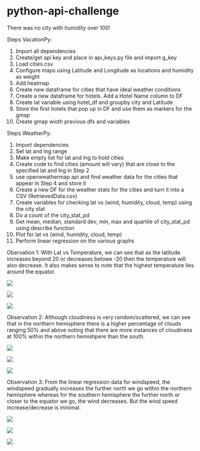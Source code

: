 # python-api-challenge


There was no city with humidity over 100!


Steps VacationPy: 

1. Import all dependencies
2. Create/get api key and place in api_keys.py file and import g_key
3. Load cities.csv
4. Configure maps using Latitude and Longitude as locations and humidity as weight
5. Add heatmap
6. Create new dataframe for cities that have ideal weather conditions 
7. Create a new dataframe for hotels. Add a Hotel Name column to DF
8. Create lat variable using hotel_df and groupby city and Latitude
9. Store the first hotels that pop up in DF and use them as markers for the gmap
10. Create gmap wioth previous dfs and variables


Steps WeatherPy:

1. Import dependencies 
2. Set lat and lng range
3. Make empty list for lat and lng to hold cities
4. Create code to find cities (amount will vary) that are close to the specified lat and lng in Step 2
5. use openweathermap api and find weather data for the cities that appear in Step 4 and store it 
6. Create a new DF for the weather stats for the cities and turn it into a CSV (RetrievedData.csv)
7. Create variables for checking lat vs (wind, humidity, cloud, temp) using the city stat 
8. Do a count of the city_stat_pd
9. Get mean, median, standard dev, min, max and quartile of city_stat_pd using describe function
10. Plot for lat vs (wind, humidity, cloud, temp)
11. Perform linear regression on the various graphs


Obervation 1: With Lat vs Temperature, we can see that as the latitude increases beyond 20 or decreases belowe -20 then the temperature will also decrease. It also makes sense to note that the highest temperature lies around the equator.

![](output_data/LatvsTemp.png) 

![](screenshot/nhtvl.png) 

![](screenshot/shtvl.png) 


Observation 2: Although cloudiness is very random/scattered, we can see that in the northern hemisphere there is a higher percentage of clouds ranging 50% and above noting that there are more instances of cloudiness at 100% within the northern hemishpere than the south.

![](output_data/LatvsCloud.png) 

![](screenshot/nhcvl.png) 

![](screenshot/shcvl.png) 

Observation 3: From the linear regression data for windspeed, the windspeed gradually increases the further north we go within the northern hemisphere whereas for the southern hemisphere the further north or closer to the equator we go, the wind decreases. But the wind speed increase/decrease is minimal. 

![](output_data/LatvsWind.png) 

![](screenshot/nhwvl.png) 

![](screenshot/shwvl.png) 
